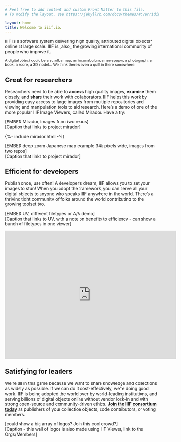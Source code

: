```yaml
---
# Feel free to add content and custom Front Matter to this file.
# To modify the layout, see https://jekyllrb.com/docs/themes/#overriding-theme-defaults

layout: home
title: Welcome to iiif.io.
---
```


<p class="lookatme">IIIF is a software system delivering high quality, attributed digital objects* online at large scale. IIIF is _also_ the growing international community of people who improve it.</p>

<small> A digital object could be a scroll, a map, an incunabulum, a newspaper, a photograph, a book, a score, a 3D model... We think there’s even a quilt in there somewhere.</small>


## Great for researchers

Researchers need to be able to **access** high quality images, **examine** them closely, and **share** their work with collaborators. IIIF helps this work by providing easy access to large images from multiple repositories and viewing and manipulation tools to aid research. Here’s a demo of one of the more popular IIIF Image Viewers, called Mirador. Have a try:

[EMBED Mirador, images from two repos] \
[Caption that links to project mirador]

{%- include mirador.html -%}

[EMBED deep zoom Japanese map example 34k pixels wide, images from two repos] \
[Caption that links to project mirador]

## Efficient for developers

Publish once, use often! A developer’s dream, IIIF allows you to set your images to stun! When you adopt the framework, you can serve all your digital objects to anyone who speaks IIIF anywhere in the world. There’s a thriving tight community of folks around the world contributing to the growing toolset too.

[EMBED UV, different filetypes or A/V demo] \
[Caption that links to UV, with a note on benefits to efficiency - can show a bunch of filetypes in one viewer]

<div><iframe src="https://uv-v3.netlify.app/uv/uv.html#?manifest=https://preview.iiif.io/cookbook/0026_0064_0065-opera-recipes/recipe/0026-toc-opera/manifest.json&c=undefined&m=0&s=0&cv=0&rid=null" width="560" height="420" allowfullscreen frameborder="0"></iframe></div>


## Satisfying for leaders

We’re all in this game because we want to share knowledge and collections as widely as possible. If we can do it cost-effectively, we’re doing good work. IIIF is being adopted the world over by world-leading institutions, and serving billions of digital objects online without vendor lock-in and with strong open-source and community-driven ethics. **<span style="text-decoration:underline;">Join the IIIF consortium today</span>** as publishers of your collection objects, code contributors, or voting members. 

[could show a big array of logos? Join this cool crowd?] \
[Caption - this wall of logos is also made using IIIF Viewer, link to the Orgs/Members]

